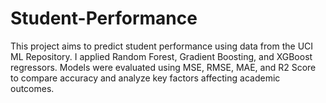 # Student-Performance
This project aims to predict student performance using data from the UCI ML Repository. I applied Random Forest, Gradient Boosting, and XGBoost regressors. Models were evaluated using MSE, RMSE, MAE, and R2 Score to compare accuracy and analyze key factors affecting academic outcomes.
